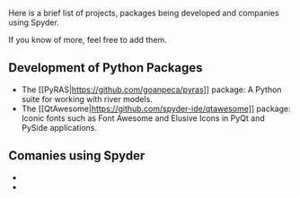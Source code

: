 Here is a brief list of projects, packages being developed and companies using Spyder.

If you know of more, feel free to add them.

## Development of Python Packages

* The [[PyRAS|https://github.com/goanpeca/pyras]] package: A Python suite for working with river models.
* The [[QtAwesome|https://github.com/spyder-ide/qtawesome]] package: Iconic fonts such as Font Awesome and Elusive Icons in PyQt and PySide applications.

## Comanies using Spyder

*
*

